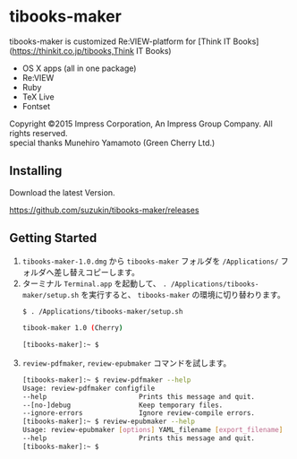 # tibooks-maker
tibooks-maker is customized Re:VIEW-platform for [Think IT Books](https://thinkit.co.jp/tibooks,Think IT Books)

* OS X apps (all in one package)
 * Re:VIEW
 * Ruby
 * TeX Live
 * Fontset

 Copyright ©2015 Impress Corporation, An Impress Group Company. All rights reserved.<br>
 special thanks Munehiro Yamamoto (Green Cherry Ltd.)

## Installing

Download the latest Version.

https://github.com/suzukin/tibooks-maker/releases

## Getting Started

1. `tibooks-maker-1.0.dmg` から `tibooks-maker` フォルダを `/Applications/` フォルダへ差し替えコピーします。
1. ターミナル `Terminal.app` を起動して、
   `. /Applications/tibooks-maker/setup.sh` を実行すると、
   `tibooks-maker` の環境に切り替わります。
    ```bash
    $ . /Applications/tibooks-maker/setup.sh
     
    tibook-maker 1.0 (Cherry)
     
    [tibooks-maker]:~ $ 
    ```
1. `review-pdfmaker`, `review-epubmaker` コマンドを試します。
   ```bash
   [tibooks-maker]:~ $ review-pdfmaker --help
   Usage: review-pdfmaker configfile
   --help                       Prints this message and quit.
   --[no-]debug                 Keep temporary files.
   --ignore-errors              Ignore review-compile errors.
   [tibooks-maker]:~ $ review-epubmaker --help
   Usage: review-epubmaker [options] YAML_filename [export_filename]
   --help                       Prints this message and quit.
   [tibooks-maker]:~ $ 
   ```
